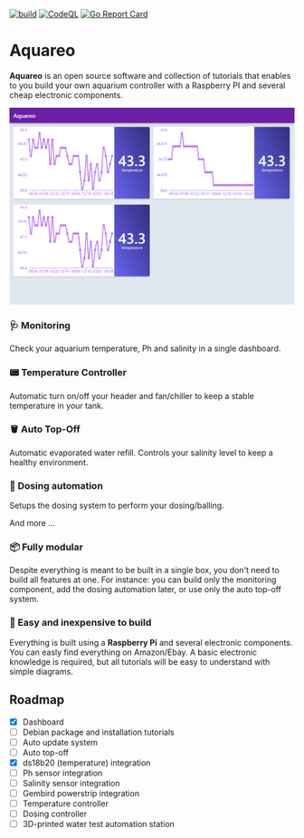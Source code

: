 [![build](https://github.com/fnandes/aquareo/actions/workflows/go.yml/badge.svg)](https://github.com/fnandes/aquareo/actions/workflows/go.yml)
[![CodeQL](https://github.com/fnandes/aquareo/actions/workflows/codeql-analysis.yml/badge.svg)](https://github.com/fnandes/aquareo/actions/workflows/codeql-analysis.yml)
[![Go Report Card](https://goreportcard.com/badge/github.com/pedrobfernandes/aquareo)](https://goreportcard.com/report/github.com/pedrobfernandes/aquareo)

# Aquareo

**Aquareo** is an open source software and collection of tutorials that enables to you build your own aquarium controller with a Raspberry PI and several cheap electronic components.

![dashboard](docs/dashboard.png)

### 🩺 Monitoring
Check your aquarium temperature, Ph and salinity in a single dashboard.

### 📟 Temperature Controller
Automatic turn on/off your header and fan/chiller to keep a stable temperature in your tank.

### 🪣 Auto Top-Off
Automatic evaporated water refill. Controls your salinity level to keep a healthy environment.

### 🧪 Dosing automation
Setups the dosing system to perform your dosing/balling.

And more ...

### 📦 Fully modular
Despite everything is meant to be built in a single box, you don't need to build all features at one. For instance: you can build only the monitoring component, add the dosing automation later, or use only the auto top-off system.

### 💸 Easy and inexpensive to build
Everything is built using a **Raspberry Pi** and several electronic components. You can easly find everything on Amazon/Ebay. A basic electronic knowledge is required, but all tutorials will be easy to understand with simple diagrams.

## Roadmap

- [x] Dashboard
- [ ] Debian package and installation tutorials
- [ ] Auto update system
- [ ] Auto top-off
- [x] ds18b20 (temperature) integration
- [ ] Ph sensor integration
- [ ] Salinity sensor integration
- [ ] Gembird powerstrip integration
- [ ] Temperature controller
- [ ] Dosing controller
- [ ] 3D-printed water test automation station
